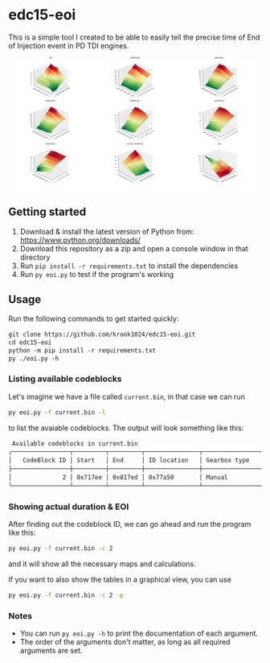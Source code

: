 # edc15-eoi

This is a simple tool I created to be able to easily tell the precise time of
End of Injection event in PD TDI engines.

![Screenshot of the application](./doc/screenshot.png)

## Getting started

1. Download & install the latest version of Python from:
   https://www.python.org/downloads/
2. Download this repository as a zip and open
   a console window in that directory
3. Run `pip install -r requirements.txt` to
   install the dependencies
4. Run `py eoi.py` to test if the program's working

## Usage

Run the following commands to get started quickly:

```
git clone https://github.com/krook1024/edc15-eoi.git
cd edc15-eoi
python -m pip install -r requirements.txt
py ./eoi.py -h
```

### Listing available codeblocks

Let's imagine we have a file called `current.bin`, in that case we can run
```sh
py eoi.py -f current.bin -l
```
to list the avaiable codeblocks. The output will look something like this:
```sh
 Available codeblocks in current.bin
╭────────────────┬─────────┬─────────┬───────────────┬────────────────╮
│   CodeBlock ID │ Start   │ End     │ ID location   │ Gearbox type   │
├────────────────┼─────────┼─────────┼───────────────┼────────────────┤
│              2 │ 0x717ee │ 0x817ed │ 0x77a50       │ Manual         │
╰────────────────┴─────────┴─────────┴───────────────┴────────────────╯
```

### Showing actual duration & EOI

After finding out the codeblock ID, we can go ahead and run the program like
this:
```sh
py eoi.py -f current.bin -c 2 
```
and it will show all the necessary maps and calculations. 

If you want to also show the tables in a graphical view, you can use
```sh
py eoi.py -f current.bin -c 2 -p
```

### Notes

- You can run `py eoi.py -h` to print the documentation of each argument.
- The order of the arguments don't matter, as long as all required arguments
  are set.
